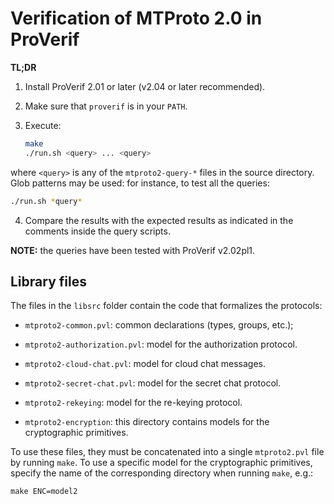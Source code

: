 # Verification of MTProto 2.0 in ProVerif

**TL;DR**

1. Install ProVerif 2.01 or later (v2.04 or later recommended).

2. Make sure that `proverif` is in your `PATH`.

3. Execute:

    ```sh
    make
    ./run.sh <query> ... <query>
    ```

  where `<query>` is any of the `mtproto2-query-*` files in the source
  directory. Glob patterns may be used: for instance, to test all the queries:

  ```sh
  ./run.sh *query*
  ```

4. Compare the results with the expected results as indicated in the comments
   inside the query scripts.

**NOTE:** the queries have been tested with ProVerif v2.02pl1.


## Library files

The files in the `libsrc` folder contain the code that formalizes the protocols:

- `mtproto2-common.pvl`: common declarations (types, groups, etc.);

- `mtproto2-authorization.pvl`: model for the authorization protocol.

- `mtproto2-cloud-chat.pvl`: model for cloud chat messages.

- `mtproto2-secret-chat.pvl`: model for the secret chat protocol.

- `mtproto2-rekeying`: model for the re-keying protocol.

- `mtproto2-encryption`: this directory contains models for the cryptographic
  primitives.

To use these files, they must be concatenated into a single `mtproto2.pvl` file
by running `make`. To use a specific model for the cryptographic primitives,
specify the name of the corresponding directory when running `make`, e.g.:

    make ENC=model2

